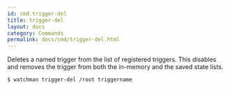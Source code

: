 ```yaml
---
id: cmd.trigger-del
title: trigger-del
layout: docs
category: Commands
permalink: docs/cmd/trigger-del.html
---
```


Deletes a named trigger from the list of registered triggers.  This disables
and removes the trigger from both the in-memory and the saved state lists.

```bash
$ watchman trigger-del /root triggername
```
